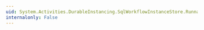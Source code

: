 ```yaml
---
uid: System.Activities.DurableInstancing.SqlWorkflowInstanceStore.RunnableInstancesDetectionPeriod
internalonly: False
---
```

